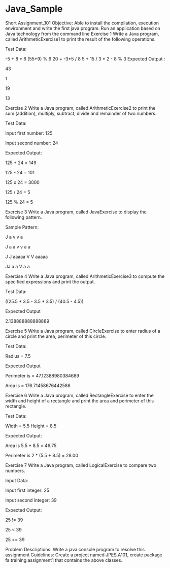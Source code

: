# Java_Sample
Short Assignment_101
Objective:
Able to install the compilation, execution environment and write the first java program.
Run an application based on Java technology from the command line
Exercise 1
Write a Java program, called ArithmeticExercise1 to print the result of the following operations.

Test Data:

-5 + 8 * 6
(55+9) % 9
20 + -3*5 / 8
5 + 15 / 3 * 2 - 8 % 3
Expected Output :

43

1

19

13

Exercise 2
Write a Java program, called ArithmeticExercise2 to print the sum (addition), multiply, subtract, divide and remainder of two numbers.

Test Data:

Input first number: 125

Input second number: 24

Expected Output:

125 + 24 = 149

125 - 24 = 101

125 x 24 = 3000

125 / 24 = 5

125 % 24 = 5


Exercise 3
Write a Java program, called JavaExercise to display the following pattern.

Sample Pattern:

   J    a   v     v  a                                                 

   J   a a   v   v  a a                                                

J  J  aaaaa   V V  aaaaa                                               

 JJ  a     a   V  a     a

 

Exercise 4
Write a Java program, called ArithmeticExercise3 to compute the specified expressions and print the output.

Test Data:

((25.5 * 3.5 - 3.5 * 3.5) / (40.5 - 4.5))

Expected Output

2.138888888888889


Exercise 5
Write a Java program, called CircleExercise to enter radius of a circle and print the area, perimeter of this circle.

Test Data:

Radius = 7.5

Expected Output

Perimeter is = 47.12388980384689

Area is = 176.71458676442586


Exercise 6
Write a Java program, called RectangleExercise to enter the width and height of a rectangle and  print the area and perimeter of this rectangle.

Test Data:

Width = 5.5 Height = 8.5

Expected Output:

Area is 5.5 * 8.5 = 46.75

Perimeter is 2 * (5.5 + 8.5) = 28.00


Exercise 7
Write a Java program, called LogicalExercise to compare two numbers.

Input Data:

Input first integer: 25

Input second integer: 39

Expected Output:

25 != 39                                                                         

25 < 39                                                                           

25 <= 39

Problem Descriptions:
Write a java console program to resolve this assignment
Guidelines:
Create a project named JPES.A101, create package fa.training.assignment1 that contains the above classes.
